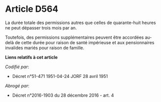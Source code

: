# Article D564

La durée totale des permissions autres que celles de quarante-huit heures ne peut dépasser trois mois par an.

Toutefois, des permissions supplémentaires peuvent être accordées au-delà de cette durée pour raison de santé impérieuse et
aux pensionnaires invalides mariés pour raison de famille.

**Liens relatifs à cet article**

_Codifié par_:

  - Décret n°51-471 1951-04-24 JORF 28 avril 1951

_Abrogé par_:

  - Décret n°2016-1903 du 28 décembre 2016 - art. 4
